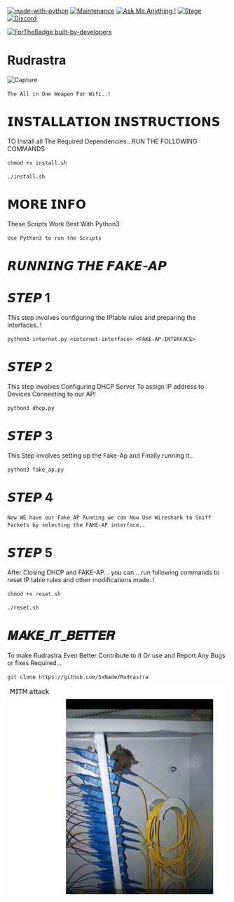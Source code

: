 [![made-with-python](https://img.shields.io/badge/Made%20with-Python-1f425f.svg)](https://www.python.org/)
[![Maintenance](https://img.shields.io/badge/Maintained%3F-yes-green.svg)](https://github.com/SxNade)
[![Ask Me Anything !](https://img.shields.io/badge/Ask%20me-anything-1abc9c.svg)](https://github.com/SxNade)
[![Stage](https://img.shields.io/badge/Release-Stable-brightgreen.svg)]()
[![Discord](https://img.shields.io/discord/591914197219016707.svg?label=&logo=discord&logoColor=ffffff&color=7389D8&labelColor=6A7EC2)](https://github.com/SxNade)


[![ForTheBadge built-by-developers](http://ForTheBadge.com/images/badges/built-by-developers.svg)](https://github.com/SxNade)

# Rudrastra

![Capture](https://qph.fs.quoracdn.net/main-qimg-f4f20abd3ffe28b8b61d7c957b4a041d)


`The All in One Weapon For Wifi..!`
# 𝗜𝗡𝗦𝗧𝗔𝗟𝗟𝗔𝗧𝗜𝗢𝗡 𝗜𝗡𝗦𝗧𝗥𝗨𝗖𝗧𝗜𝗢𝗡𝗦
TO Install all The Required Dependencies...RUN THE FOLLOWING COMMANDS

`chmod +x install.sh`

`./install.sh`

# 𝗠𝗢𝗥𝗘 𝗜𝗡𝗙𝗢

These Scripts Work Best With Python3

`Use Python3 to run the Scripts`


# 𝙍𝙐𝙉𝙉𝙄𝙉𝙂 𝙏𝙃𝙀 𝙁𝘼𝙆𝙀-𝘼𝙋

# 𝙎𝙏𝙀𝙋 1
This step involves configuring the IPtable rules and preparing the interfaces..!

`python3 internet.py <internet-interface> <FAKE-AP-INTERFACE>`

# 𝙎𝙏𝙀𝙋 2
This step involves Configuring DHCP Server To assign IP address to Devices Connecting to our AP!

`python3 dhcp.py`

# 𝙎𝙏𝙀𝙋 3
This Step involves setting up the Fake-Ap and Finally running it..

`python3 fake_ap.py`

# 𝙎𝙏𝙀𝙋 4
`Now WE have our Fake AP Running we can Now Use Wireshark to Sniff Packets by selecting the FAKE-AP interface..`

# 𝙎𝙏𝙀𝙋 5
After Closing DHCP and FAKE-AP... you can ...run following commands to reset IP table rules and other modifications made..!

`chmod +x reset.sh`

`./reset.sh`

# 𝑴𝑨𝑲𝑬_𝑰𝑻_𝑩𝑬𝑻𝑻𝑬𝑹
To make Rudrastra Even Better Contribute to it Or use and Report Any Bugs or fixes Required...

`git clone https://github.com/SxNade/Rudrastra`


![Capture](https://raw.githubusercontent.com/SxNade/Rudrastra/main/ritm.png)
